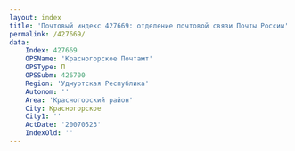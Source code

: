 ```yaml
---
layout: index
title: 'Почтовый индекс 427669: отделение почтовой связи Почты России'
permalink: /427669/
data:
    Index: 427669
    OPSName: 'Красногорское Почтамт'
    OPSType: П
    OPSSubm: 426700
    Region: 'Удмуртская Республика'
    Autonom: ''
    Area: 'Красногорский район'
    City: Красногорское
    City1: ''
    ActDate: '20070523'
    IndexOld: ''
---
```

